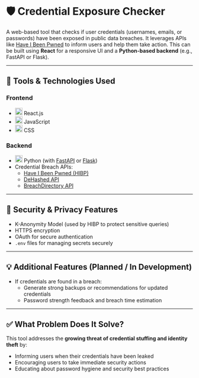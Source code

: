 # 🛡️ Credential Exposure Checker

A web-based tool that checks if user credentials (usernames, emails, or passwords) have been exposed in public data breaches. It leverages APIs like [Have I Been Pwned](https://haveibeenpwned.com/) to inform users and help them take action. This can be built using **React** for a responsive UI and a **Python-based backend** (e.g., FastAPI or Flask).

---

## 🧰 Tools & Technologies Used

### Frontend
- <img alt="React" width="20px" src="https://cdn.jsdelivr.net/gh/devicons/devicon@latest/icons/react/react-original.svg" /> React.js  
- <img alt="JavaScript" width="20px" src="https://cdn.jsdelivr.net/gh/devicons/devicon@latest/icons/javascript/javascript-original.svg" /> JavaScript  
- <img alt="CSS" width="20px" src="https://cdn.jsdelivr.net/gh/devicons/devicon@latest/icons/css3/css3-original.svg" /> CSS  

### Backend
- <img alt="Python" width="20px" src="https://cdn.jsdelivr.net/gh/devicons/devicon@latest/icons/python/python-original.svg" /> Python (with [FastAPI](https://fastapi.tiangolo.com/) or [Flask](https://flask.palletsprojects.com/))  
- Credential Breach APIs:
  - [Have I Been Pwned (HIBP)](https://haveibeenpwned.com/API/v3)
  - [DeHashed API](https://www.dehashed.com/)
  - [BreachDirectory API](https://breachdirectory.org/)

---

## 🔐 Security & Privacy Features

- K-Anonymity Model (used by HIBP to protect sensitive queries)
- HTTPS encryption
- OAuth for secure authentication
- `.env` files for managing secrets securely

---

## 💡 Additional Features (Planned / In Development)

- If credentials are found in a breach:
  - Generate strong backups or recommendations for updated credentials
  - Password strength feedback and breach time estimation

---

## ✅ What Problem Does It Solve?

This tool addresses the **growing threat of credential stuffing and identity theft** by:

- Informing users when their credentials have been leaked
- Encouraging users to take immediate security actions
- Educating about password hygiene and security best practices

